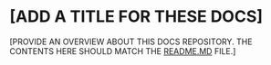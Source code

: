 # [ADD A TITLE FOR THESE DOCS]

[PROVIDE AN OVERVIEW ABOUT THIS DOCS REPOSITORY. THE CONTENTS HERE SHOULD MATCH THE [README.MD](../README.md) FILE.]
